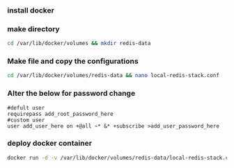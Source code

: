 ### install docker

### make directory
```sh
cd /var/lib/docker/volumes && mkdir redis-data
```
### Make file and copy the configurations
```sh
cd /var/lib/docker/volumes/redis-data && nano local-redis-stack.conf
```
### Alter the below for password change
```
#defult user
requirepass add_root_password_here
#custom user
user add_user_here on +@all ~* &* +subscribe >add_user_password_here
```
### deploy docker container
```sh
docker run -d -v /var/lib/docker/volumes/redis-data/local-redis-stack.conf:/redis-stack.conf -v /var/lib/docker/volumes/redis-data:/data -p 6380:6379 -p 8002:8001 redis/redis-stack:latest
```
